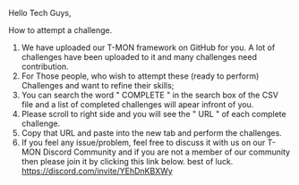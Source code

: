 Hello Tech Guys,

How to attempt a challenge.

1. We have uploaded our T-MON framework on GitHub for you. A lot of challenges have been uploaded to it and many challenges need contribution.
2. For Those people, who wish to attempt these (ready to perform) Challenges and want to refine their skills;
3. You can search the word " COMPLETE " in the search box of the CSV file and a list of completed challenges will apear infront of you.
4. Please scroll to right side and you will see the " URL " of each complete challenge.
5. Copy that URL and paste into the new tab and perform the challenges.
6. If you feel any issue/problem, feel free to discuss it with us on our T-MON Discord Community and if you are not a member of our community then please join it by clicking this link below. best of luck.
https://discord.com/invite/YEhDnKBXWy 
